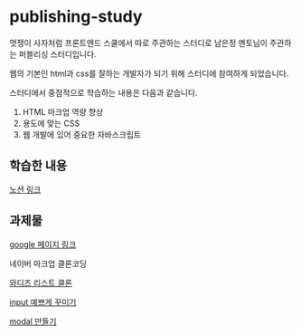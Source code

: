 # publishing-study

멋쟁이 사자처럼 프론트엔드 스쿨에서 따로 주관하는 스터디로 남은정 멘토님이 주관하는 퍼블리싱 스터디입니다.

웹의 기본인 html과 css를 잘하는 개발자가 되기 위해 스터디에 참여하게 되었습니다.

스터디에서 중점적으로 학습하는 내용은 다음과 같습니다.

1. HTML 마크업 역량 향상
2. 용도에 맞는 CSS
3. 웹 개발에 있어 중요한 자바스크립트

## 학습한 내용

[노션 링크](https://supreme-balance-5ba.notion.site/55ffb0bfffe54298828581d92e1f7c30)

## 과제물

[google 페이지 링크](https://yooss2006.github.io/publishing-study/google%20%ED%99%94%EB%A9%B4%20%ED%81%B4%EB%A1%A0/google.html)

네이버 마크업 클론코딩

[와디즈 리스트 클론](https://yooss2006.github.io/publishing-study/%EC%99%80%EB%94%94%EC%A6%88%20%EB%A6%AC%EC%8A%A4%ED%8A%B8%20%ED%81%B4%EB%A1%A0/wadiz.html)

[input 예쁘게 꾸미기](https://yooss2006.github.io/publishing-study/Input%20%EC%98%88%EC%81%98%EA%B2%8C%20%ED%95%98%EA%B8%B0/input.html)

[modal 만들기](https://yooss2006.github.io/publishing-study/modal%20%EB%A7%8C%EB%93%A4%EA%B8%B0/modal.html)
